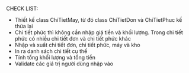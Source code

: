 CHECK LIST:

- Thiết kế class ChiTietMay, từ đó class ChiTietDon và ChiTietPhuc kế thừa lại
- Chi tiết phức thì không cần nhập giá tiền và khối lượng. Trong chi tiết phức có nhiều chi tiết đơn và chi tiết phức khác
- Nhập và xuất chi tiết đơn, chi tiết phức, máy và kho
- In ra danh sách chi tiết cụ thể 
- Tính tổng khối lượng và tổng tiền 
- Validate các giá trị người dùng nhập vào